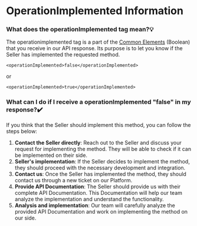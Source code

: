 ﻿---
sidebar_position: 19
---

# OperationImplemented Information

### What does the operationImplemented tag mean?💡
The operationimplemented tag is a part of the [Common Elements](https://docs.travelgatex.com/connectiontypessellers/hotelpullsellers/methods/common-elements/) (Boolean) that you receive in our API response. Its purpose is to let you know if the Seller has implemented the requested method.
```
<operationImplemented>false</operationImplemented>
```
or
```
<operationImplemented>true</operationImplemented>
```
### What can I do if I receive a operationImplemented "false" in my response?✔️
If you think that the Seller should implement this method, you can follow the steps below:

1. **Contact the Seller directly**: Reach out to the Seller and discuss your request for implementing the method. They will be able to check if it can be implemented on their side.
1. **Seller's implementation**: If the Seller decides to implement the method, they should proceed with the necessary development and integration.
1. **Contact us**: Once the Seller has implemented the method, they should contact us through a new ticket on our Platform.
1. **Provide API Documentation**: The Seller should provide us with their complete API Documentation. This Documentation will help our team analyze the implementation and understand the functionality.
1. **Analysis and implementation**: Our team will carefully analyze the provided API Documentation and work on implementing the method on our side.

